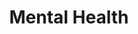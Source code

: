 ---
title: Mental Health
description: Did you know that 70% of mental health problems begin in childhood? Your donations are helping build a new Centre for Child & Adolescent Mental Health.
link: https://www.buildthemup.ca/
image: assets/img/ccamh.webp
tag: Mental Health
---